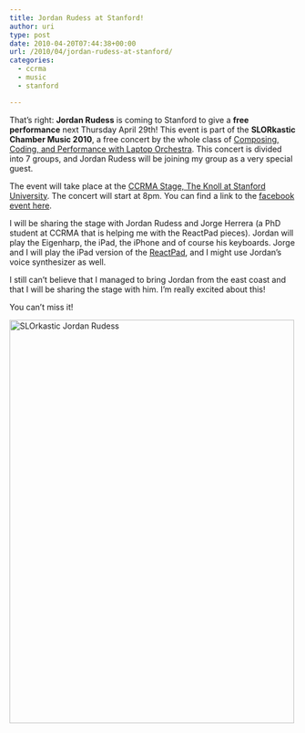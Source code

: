 ```yaml
---
title: Jordan Rudess at Stanford!
author: uri
type: post
date: 2010-04-20T07:44:38+00:00
url: /2010/04/jordan-rudess-at-stanford/
categories:
  - ccrma
  - music
  - stanford

---
```

That&#8217;s right: **Jordan Rudess** is coming to Stanford to give a **free performance** next Thursday April 29th! This event is part of the **SLORkastic Chamber Music 2010**, a free concert by the whole class of [Composing, Coding, and Performance with Laptop Orchestra][1]. This concert is divided into 7 groups, and Jordan Rudess will be joining my group as a very special guest.

The event will take place at the [CCRMA Stage, The Knoll at Stanford University][2]. The concert will start at 8pm. You can find a link to the [facebook event here][3].

I will be sharing the stage with Jordan Rudess and Jorge Herrera (a PhD student at CCRMA that is helping me with the ReactPad pieces). Jordan will play the Eigenharp, the iPad, the iPhone and of course his keyboards. Jorge and I will play the iPad version of the [ReactPad][4], and I might use Jordan&#8217;s voice synthesizer as well.

I still can&#8217;t believe that I managed to bring Jordan from the east coast and that I will be sharing the stage with him. I&#8217;m really excited about this!

You can&#8217;t miss it!

[<img src="/wp-content/uploads/2010/04/JordanRudess1-500x707.jpg" alt="SLOrkastic Jordan Rudess" title="SLOrkastic Jordan Rudess" width="500" height="707" class="aligncenter size-medium wp-image-845" />][5]

 [1]: https://ccrma.stanford.edu/courses/128/
 [2]: http://maps.google.com/maps?f=q&hl=en&q=660+Lomita+Dr,+Stanford,+CA&ie=UTF8&hq=&hnear=660+Lomita+Dr,+Stanford,+Santa+Clara,+California+94305&t=h&z=16
 [3]: http://www.facebook.com/event.php?eid=116941694998910
 [4]: https://ccrma.stanford.edu/~urinieto/256b/ReactPad/
 [5]: /wp-content/uploads/2010/04/JordanRudess1.jpg